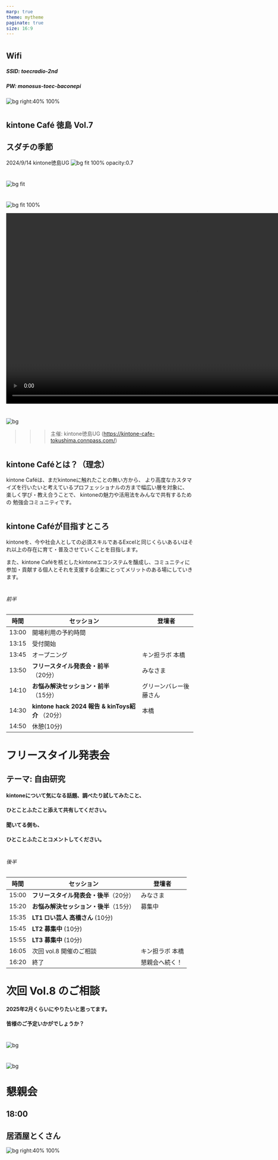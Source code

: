 ```yaml
---
marp: true
theme: mytheme
paginate: true
size: 16:9
---
```

<!-- headingDivider: 1 -->
<!-- - class: normal / blue / green / red / kintone / purple -->
<!-- class: kintone -->

# 
## Wifi
##### SSID: **toecradio-2nd**
##### PW: **monosus-toec-baconepi**

![bg right:40% 100%](img/wifi_toecradio.png)

#
## kintone Café 徳島 Vol.7
## スダチの季節

2024/9/14
kintone徳島UG
![bg fit 100% opacity:0.7](img/テーブル上のスダチ.png)

#
![bg fit](img/里山みらいTOP.png)

#
![bg fit 100%](img/テーブル上のスダチ.png)

<video src="./movie/里山みらい.mp4" width="1024px" controls autoplay></video>

#
![bg](img/cafe_tokushima_vol7.png)

>>> 主催: kintone徳島UG (https://kintone-cafe-tokushima.connpass.com/)

<!-- # 徳島 Vol.6
![bg opacity:1](./img/signboard.jpg) -->

<!-- # kintone Café 徳島
## Vol.7
## 2024/9/14
## kintone徳島UG -->

#


## kintone Caféとは？（理念）
kintone Caféは、まだkintoneに触れたことの無い方から、
より高度なカスタマイズを行いたいと考えているプロフェッショナルの方まで幅広い層を対象に、 
楽しく学び・教え合うことで、
kintoneの魅力や活用法をみんなで共有するための
勉強会コミュニティです。

#

## kintone Caféが目指すところ
kintoneを、今や社会人としての必須スキルであるExcelと同じくらいあるいはそれ以上の存在に育て・普及させていくことを目指します。 

また、kintone Caféを核としたkintoneエコシステムを醸成し、コミュニティに参加・貢献する個人とそれを支援する企業にとってメリットのある場にしていきます。

<!-- 
# kintone Café 徳島で目指したいところ

多くの方にkintone Caféの存在を知っていただき、
参加すれば知りたいことが知れて聞きたいことが聞けて、
最新情報を交換し会えるサロンとして機能している場が、
**徳島にも**ほしい。


# kintone Café 徳島で目指したいところ（情緒）

気軽に参加できて、
ゆるく手札を持ち寄れて、
持ってる課題を見せあって、
みんなで美味しいものを食べる

そういう会を**徳島で**定期的に持ちたい。 -->


#

<!-- class: font-small -->
###### 前半

| 時間  | セッション                                   | 登壇者                 |
| ----- | -------------------------------------------- | ---------------------- |
| 13:00 | 開場利用の予約時間                           |                        |
| 13:15 | 受付開始                                     |                        |
| 13:45 | オープニング                                 | キン担ラボ 本橋        |
| 13:50 | **フリースタイル発表会・前半** （20分）          | みなさま               |
| 14:10 | **お悩み解決セッション・前半** （15分）          | グリーンバレー後藤さん |
| 14:30 | **kintone hack 2024 報告 & kinToys紹介** （20分）| 本橋                   |
| 14:50 | 休憩(10分)                                   |                        |

# フリースタイル発表会
## テーマ: 自由研究
<!-- class: kintone -->

#### kintoneについて気になる話題、調べたり試してみたこと、
#### ひとことふたこと添えて共有してください。
#### 聞いてる側も、
#### ひとことふたことコメントしてください。

#
<!-- class: font-small -->
###### 後半

| 時間  | セッション                         | 登壇者          |
| ----- | ---------------------------------- | --------------- |
| 15:00 | **フリースタイル発表会・後半**（20分） | みなさま        |
| 15:20 | **お悩み解決セッション・後半**（15分） | 募集中          |
| 15:35 | **LT1 □い芸人 高橋さん** (10分)        |                 |
| 15:45 | **LT2 募集中** (10分)                   |                 |
| 15:55 | **LT3 募集中** (10分)                   |                 |
| 16:05 | 次回 vol.8 開催のご相談            | キン担ラボ 本橋 |
| 16:20 | 終了                               | 懇親会へ続く！  |




# 次回 Vol.8 のご相談
<!-- class: kintone -->
#### 2025年2月くらいにやりたいと思ってます。
#### 皆様のご予定いかがでしょうか？


#
![bg](img/とくさん.png)

#
![bg](img/map_とくさん.png)

# 懇親会
## 18:00
## 居酒屋とくさん
![bg right:40% 100%](img/QR_とくさん.png)
